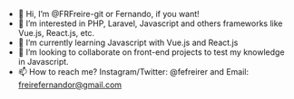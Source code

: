 - 👋 Hi, I’m @FRFreire-git or Fernando, if you want!
- 👀 I’m interested in PHP, Laravel, Javascript and others frameworks like Vue.js, React.js, etc.
- 🌱 I’m currently learning Javascript with Vue.js and React.js
- 💞️ I’m looking to collaborate on front-end projects to test my knowledge in Javascript.
- 📫 How to reach me? Instagram/Twitter: @fefreirer and Email: freirefernandor@gmail.com

<!---
FRFreire-git/FRFreire-git is a ✨ special ✨ repository because its `README.md` (this file) appears on your GitHub profile.
You can click the Preview link to take a look at your changes.
--->
